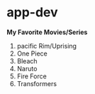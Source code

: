 # app-dev
**My Favorite Movies/Series**
1. pacific Rim/Uprising
2. One Piece
3. Bleach
4. Naruto
5. Fire Force
6. Transformers
